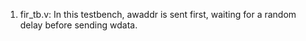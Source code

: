 1. fir_tb.v: In this testbench, awaddr is sent first, waiting for a random delay before sending wdata.
